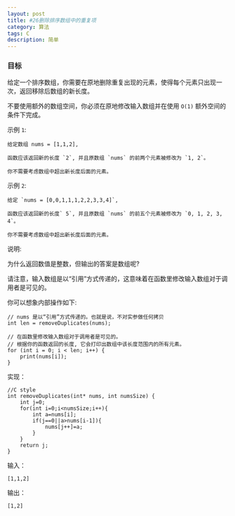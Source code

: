 ```yaml
---
layout: post
title: #26删除排序数组中的重复项
category: 算法
tags: C
description: 简单
--- 
```

### 目标
给定一个排序数组，你需要在原地删除重复出现的元素，使得每个元素只出现一次，返回移除后数组的新长度。

不要使用额外的数组空间，你必须在原地修改输入数组并在使用 `O(1)` 额外空间的条件下完成。

示例 `1`:

	给定数组 nums = [1,1,2], 

	函数应该返回新的长度 `2`, 并且原数组 `nums` 的前两个元素被修改为 `1, 2`。 

	你不需要考虑数组中超出新长度后面的元素。
示例 `2`:

	给定 `nums = [0,0,1,1,1,2,2,3,3,4]`,

	函数应该返回新的长度` 5`, 并且原数组 `nums` 的前五个元素被修改为 `0, 1, 2, 3, 4`。

	你不需要考虑数组中超出新长度后面的元素。
说明:

为什么返回数值是整数，但输出的答案是数组呢?

请注意，输入数组是以“引用”方式传递的，这意味着在函数里修改输入数组对于调用者是可见的。

你可以想象内部操作如下:

	// nums 是以“引用”方式传递的。也就是说，不对实参做任何拷贝
	int len = removeDuplicates(nums);
	
	// 在函数里修改输入数组对于调用者是可见的。
	// 根据你的函数返回的长度, 它会打印出数组中该长度范围内的所有元素。
	for (int i = 0; i < len; i++) {
	    print(nums[i]);
	}

实现：

	//C style
	int removeDuplicates(int* nums, int numsSize) {
	    int j=0;
	    for(int i=0;i<numsSize;i++){
	        int a=nums[i];
	        if(j==0||a>nums[i-1]){
	            nums[j++]=a;
	        }
	    }
	    return j;
	}

输入：
	
	[1,1,2]

输出：

	[1,2]
